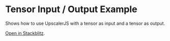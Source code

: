 # Tensor Input / Output Example

Shows how to use UpscalerJS with a tensor as input and a tensor as output.

[Open in Stackblitz](https://stackblitz.com/github/thekevinscott/upscalerjs/tree/main/examples/tensor).
